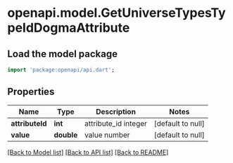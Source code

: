 # openapi.model.GetUniverseTypesTypeIdDogmaAttribute

## Load the model package
```dart
import 'package:openapi/api.dart';
```

## Properties
Name | Type | Description | Notes
------------ | ------------- | ------------- | -------------
**attributeId** | **int** | attribute_id integer | [default to null]
**value** | **double** | value number | [default to null]

[[Back to Model list]](../README.md#documentation-for-models) [[Back to API list]](../README.md#documentation-for-api-endpoints) [[Back to README]](../README.md)


